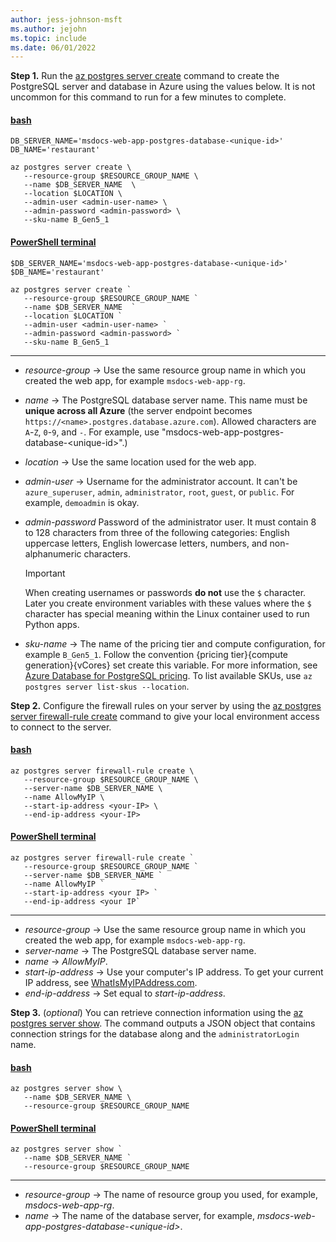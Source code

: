 ```yaml
---
author: jess-johnson-msft
ms.author: jejohn
ms.topic: include
ms.date: 06/01/2022
---
```


**Step 1.** Run the [az postgres server create](/cli/azure/postgres/server#az-postgres-server-create) command to create the PostgreSQL server and database in Azure using the values below. It is not uncommon for this command to run for a few minutes to complete.

#### [bash](#tab/terminal-bash)

```azurecli
DB_SERVER_NAME='msdocs-web-app-postgres-database-<unique-id>'
DB_NAME='restaurant'

az postgres server create \
   --resource-group $RESOURCE_GROUP_NAME \
   --name $DB_SERVER_NAME  \
   --location $LOCATION \
   --admin-user <admin-user-name> \
   --admin-password <admin-password> \
   --sku-name B_Gen5_1
```

#### [PowerShell terminal](#tab/terminal-powershell)

```azurecli
$DB_SERVER_NAME='msdocs-web-app-postgres-database-<unique-id>'
$DB_NAME='restaurant'

az postgres server create `
   --resource-group $RESOURCE_GROUP_NAME `
   --name $DB_SERVER_NAME  `
   --location $LOCATION `
   --admin-user <admin-user-name> `
   --admin-password <admin-password> `
   --sku-name B_Gen5_1 
```

---

* *resource-group* &rarr; Use the same resource group name in which you created the web app, for example `msdocs-web-app-rg`.
* *name* &rarr; The PostgreSQL database server name. This name must be **unique across all Azure** (the server endpoint becomes `https://<name>.postgres.database.azure.com`). Allowed characters are `A`-`Z`, `0`-`9`, and `-`. For example, use "msdocs-web-app-postgres-database-\<unique-id>".)
* *location* &rarr; Use the same location used for the web app.
* *admin-user* &rarr; Username for the administrator account. It can't be `azure_superuser`, `admin`, `administrator`, `root`, `guest`, or `public`. For example, `demoadmin` is okay.
* *admin-password* Password of the administrator user. It must contain 8 to 128 characters from three of the following categories: English uppercase letters, English lowercase letters, numbers, and non-alphanumeric characters.

    > [!IMPORTANT]
    > When creating usernames or passwords **do not** use the `$` character. Later you create environment variables with these values where the `$` character has special meaning within the Linux container used to run Python apps.

* *sku-name* &rarr; The name of the pricing tier and compute configuration, for example `B_Gen5_1`. Follow the convention {pricing tier}{compute generation}{vCores} set create this variable. For more information, see [Azure Database for PostgreSQL pricing](https://azure.microsoft.com/pricing/details/postgresql/server/). To list available SKUs, use `az postgres server list-skus --location`.

**Step 2.** Configure the firewall rules on your server by using the [az postgres server firewall-rule create](/cli/azure/postgres/server/firewall-rule) command to give your local environment access to connect to the server.

#### [bash](#tab/terminal-bash)

```azurecli
az postgres server firewall-rule create \
   --resource-group $RESOURCE_GROUP_NAME \
   --server-name $DB_SERVER_NAME \
   --name AllowMyIP \
   --start-ip-address <your-IP> \
   --end-ip-address <your-IP>
```

#### [PowerShell terminal](#tab/terminal-powershell)

```azurecli
az postgres server firewall-rule create `
   --resource-group $RESOURCE_GROUP_NAME `
   --server-name $DB_SERVER_NAME `
   --name AllowMyIP `
   --start-ip-address <your IP> `
   --end-ip-address <your IP`
```

---

* *resource-group* &rarr; Use the same resource group name in which you created the web app, for example `msdocs-web-app-rg`.
* *server-name* &rarr; The PostgreSQL database server name.
* *name* &rarr; *AllowMyIP*.
* *start-ip-address* &rarr; Use your computer's IP address. To get your current IP address, see [WhatIsMyIPAddress.com](https://whatismyipaddress.com/).
* *end-ip-address* &rarr; Set equal to *start-ip-address*.

**Step 3.** (*optional*) You can retrieve connection information using the [az postgres server show](/cli/azure/postgres/server#az-postgres-server-show). The command outputs a JSON object that contains connection strings for the database along and the `administratorLogin` name.

#### [bash](#tab/terminal-bash)

```azurecli
az postgres server show \
   --name $DB_SERVER_NAME \
   --resource-group $RESOURCE_GROUP_NAME
```

#### [PowerShell terminal](#tab/terminal-powershell)

```azurecli
az postgres server show `
   --name $DB_SERVER_NAME `
   --resource-group $RESOURCE_GROUP_NAME
```

---

* *resource-group* &rarr; The name of resource group you used, for example, *msdocs-web-app-rg*.
* *name* &rarr; The name of the database server, for example, *msdocs-web-app-postgres-database-\<unique-id>*.
